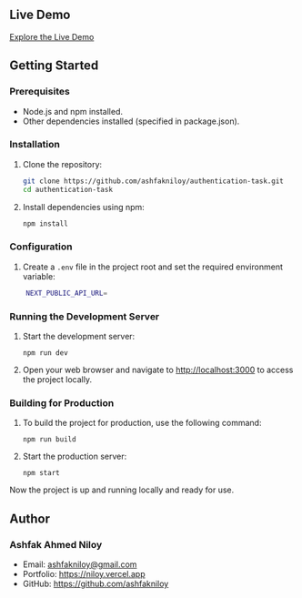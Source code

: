 ## Live Demo

[Explore the Live Demo](https://authentication-task-niloy.vercel.app/)

## Getting Started

### Prerequisites

- Node.js and npm installed.
- Other dependencies installed (specified in package.json).

### Installation

1. Clone the repository:

   ```bash
   git clone https://github.com/ashfakniloy/authentication-task.git
   cd authentication-task
   ```

2. Install dependencies using npm:

   ```bash
   npm install
   ```

### Configuration

1.  Create a `.env` file in the project root and set the required environment variable:

```bash
    NEXT_PUBLIC_API_URL=
```

### Running the Development Server

1.  Start the development server:

    `npm run dev`

2.  Open your web browser and navigate to [http://localhost:3000](http://localhost:3000/) to access the project locally.

### Building for Production

1.  To build the project for production, use the following command:

    `npm run build`

2.  Start the production server:

    `npm start`

Now the project is up and running locally and ready for use.

## Author

### Ashfak Ahmed Niloy

- Email: ashfakniloy@gmail.com
- Portfolio: https://niloy.vercel.app
- GitHub: https://github.com/ashfakniloy
